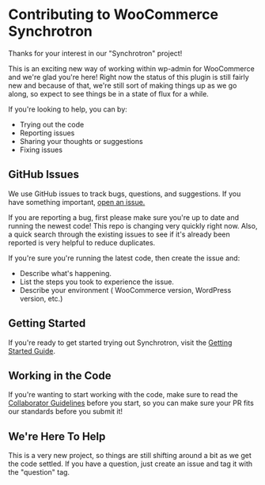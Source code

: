 # Contributing to WooCommerce Synchrotron

Thanks for your interest in our "Synchrotron" project!

This is an exciting new way of working within wp-admin for WooCommerce and we're
glad you're here! Right now the status of this plugin is still fairly new and
because of that, we're still sort of making things up as we go along, so expect
to see things be in a state of flux for a while.

If you're looking to help, you can by:
 * Trying out the code
 * Reporting issues
 * Sharing your thoughts or suggestions
 * Fixing issues

## GitHub Issues

We use GitHub issues to track bugs, questions, and suggestions. If you have
something important,
[open an issue.](https://github.com/Automattic/wc-synchrotron/issues/new)

If you are reporting a bug, first please make sure you're up to date
and running the newest code! This repo is changing very quickly right now.
Also, a quick search through the existing issues to see if it's already
been reported is very helpful to reduce duplicates.

If you're sure you're running the latest code, then create the issue and:
 * Describe what's happening.
 * List the steps you took to experience the issue.
 * Describe your environment ( WooCommerce version, WordPress version, etc.)

## Getting Started

If you're ready to get started trying out Synchrotron, visit the
[Getting Started Guide](https://github.com/Automattic/wc-synchrotron/wiki/Getting-Started).

## Working in the Code

If you're wanting to start working with the code, make sure to read the
[Collaborator Guidelines](https://github.com/Automattic/wc-synchrotron/blob/master/COLLABORATORS.md)
before you start, so you can make sure your PR fits our standards before you
submit it!

## We're Here To Help

This is a very new project, so things are still shifting around a bit as we
get the code settled. If you have a question, just create an issue and tag it
with the "question" tag.

